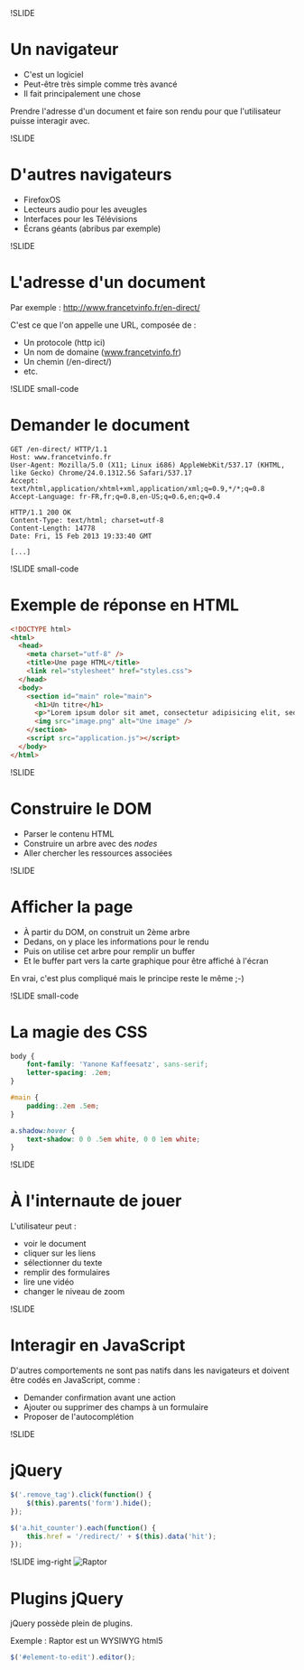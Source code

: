 !SLIDE
# Un navigateur #

* C'est un logiciel
* Peut-être très simple comme très avancé
* Il fait principalement une chose

Prendre l'adresse d'un document et faire son rendu pour que l'utilisateur
puisse interagir avec.

!SLIDE
# D'autres navigateurs #

* FirefoxOS
* Lecteurs audio pour les aveugles
* Interfaces pour les Télévisions
* Écrans géants (abribus par exemple)

!SLIDE
# L'adresse d'un document #

Par exemple : http://www.francetvinfo.fr/en-direct/

C'est ce que l'on appelle une URL, composée de :

* Un protocole (http ici)
* Un nom de domaine (www.francetvinfo.fr)
* Un chemin (/en-direct/)
* etc.

!SLIDE small-code
# Demander le document #

```http
GET /en-direct/ HTTP/1.1
Host: www.francetvinfo.fr
User-Agent: Mozilla/5.0 (X11; Linux i686) AppleWebKit/537.17 (KHTML, like Gecko) Chrome/24.0.1312.56 Safari/537.17
Accept: text/html,application/xhtml+xml,application/xml;q=0.9,*/*;q=0.8
Accept-Language: fr-FR,fr;q=0.8,en-US;q=0.6,en;q=0.4

HTTP/1.1 200 OK
Content-Type: text/html; charset=utf-8
Content-Length: 14778
Date: Fri, 15 Feb 2013 19:33:40 GMT

[...]
```

!SLIDE small-code
# Exemple de réponse en HTML #

```html
<!DOCTYPE html>
<html>
  <head>
    <meta charset="utf-8" />
    <title>Une page HTML</title>
    <link rel="stylesheet" href="styles.css">
  </head>
  <body>
    <section id="main" role="main">
      <h1>Un titre</h1>
      <p>"Lorem ipsum dolor sit amet, consectetur adipisicing elit, sed do eiusmod tempor</p>
      <img src="image.png" alt="Une image" />
    </section>
    <script src="application.js"></script>
  </body>
</html>
```

!SLIDE
# Construire le DOM #

* Parser le contenu HTML
* Construire un arbre avec des _nodes_
* Aller chercher les ressources associées

!SLIDE
# Afficher la page #

* À partir du DOM, on construit un 2ème arbre
* Dedans, on y place les informations pour le rendu
* Puis on utilise cet arbre pour remplir un buffer
* Et le buffer part vers la carte graphique pour être affiché à l'écran

En vrai, c'est plus compliqué mais le principe reste le même ;-)

!SLIDE small-code
# La magie des CSS #

```css
body {
	font-family: 'Yanone Kaffeesatz', sans-serif;
	letter-spacing: .2em;
}

#main {
	padding:.2em .5em;
}

a.shadow:hover {
	text-shadow: 0 0 .5em white, 0 0 1em white;
}
```

!SLIDE
# À l'internaute de jouer #

L'utilisateur peut :

* voir le document
* cliquer sur les liens
* sélectionner du texte
* remplir des formulaires
* lire une vidéo
* changer le niveau de zoom

!SLIDE
# Interagir en JavaScript #

D'autres comportements ne sont pas natifs dans les navigateurs et doivent être
codés en JavaScript, comme :

* Demander confirmation avant une action
* Ajouter ou supprimer des champs à un formulaire
* Proposer de l'autocomplétion

!SLIDE
# jQuery #

```js
$('.remove_tag').click(function() {
    $(this).parents('form').hide();
});

$('a.hit_counter').each(function() {
    this.href = '/redirect/' + $(this).data('hit');
});
```

!SLIDE img-right
![Raptor](browser/raptor.png)
# Plugins jQuery #

jQuery possède plein de plugins.

Exemple : Raptor est un WYSIWYG html5

```js
$('#element-to-edit').editor();
```
